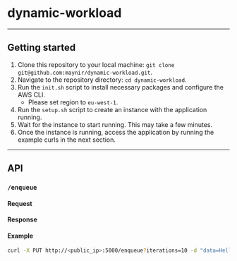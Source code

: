 # dynamic-workload

---

## Getting started

1. Clone this repository to your local machine: `git clone git@github.com:maynir/dynamic-workload.git`.
2. Navigate to the repository directory: `cd dynamic-workload`.
3. Run the `init.sh` script to install necessary packages and configure the AWS CLI.
    * Please set region to `eu-west-1`.
4. Run the `setup.sh` script to create an instance with the application running.
5. Wait for the instance to start running. This may take a few minutes.
6. Once the instance is running, access the application by running the example curls in the next section.

---

## API

### `/enqueue`

#### Request

#### Response

#### Example

```bash
curl -X PUT http://<public_ip>:5000/enqueue?iterations=10 -d "data=Hello"
```

